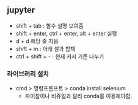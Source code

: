 ## jupyter

- shift + tab : 함수 설명 보여줌
- shift + enter, ctrl + enter, alt + enter 실행
- d + d 해당 줄 지움
- shift + m : 아래 셀과 합체
- ctrl + shift + - : 현재 커서 기준 나누기

### 라이브러리 설치

- cmd > 명령프롬프트 > conda install selenium
  - 파이참이나 비쥬얼과 달리 conda를 이용해야함.